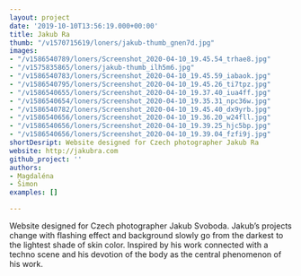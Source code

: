 ```yaml
---
layout: project
date: '2019-10-10T13:56:19.000+00:00'
title: Jakub Ra
thumb: "/v1570715619/loners/jakub-thumb_gnen7d.jpg"
images:
- "/v1586540789/loners/Screenshot_2020-04-10_19.45.54_trhae8.jpg"
- "/v1575835865/loners/jakub-thumb_ilh5m6.jpg"
- "/v1586540783/loners/Screenshot_2020-04-10_19.45.59_iabaok.jpg"
- "/v1586540795/loners/Screenshot_2020-04-10_19.45.26_ti7tpz.jpg"
- "/v1586540655/loners/Screenshot_2020-04-10_19.37.40_iua4ff.jpg"
- "/v1586540654/loners/Screenshot_2020-04-10_19.35.31_npc36w.jpg"
- "/v1586540782/loners/Screenshot_2020-04-10_19.45.40_dx9yrb.jpg"
- "/v1586540656/loners/Screenshot_2020-04-10_19.36.20_w24fll.jpg"
- "/v1586540656/loners/Screenshot_2020-04-10_19.39.25_hjc5bp.jpg"
- "/v1586540656/loners/Screenshot_2020-04-10_19.39.04_fzfi9j.jpg"
shortDesript: Website designed for Czech photographer Jakub Ra
website: http://jakubra.com
github_project: ''
authors:
- Magdaléna
- Šimon
examples: []

---
```

Website designed for Czech photographer Jakub Svoboda. Jakub’s projects change with flashing effect and background slowly go from the darkest to the lightest shade of skin color. Inspired by his work connected with a techno scene and his devotion of the body as the central phenomenon of his work.